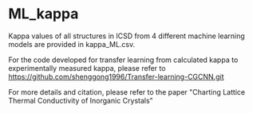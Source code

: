 # ML_kappa
Kappa values of all structures in ICSD from 4 different machine learning models are provided in kappa_ML.csv. 

For the code developed for transfer learning from calculated kappa to experimentally measured kappa, please refer to https://github.com/shenggong1996/Transfer-learning-CGCNN.git

For more details and citation, please refer to the paper "Charting Lattice Thermal Conductivity of Inorganic Crystals"
